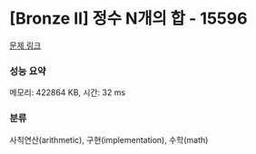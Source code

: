 # [Bronze II] 정수 N개의 합 - 15596 

[문제 링크](https://www.acmicpc.net/problem/15596) 

### 성능 요약

메모리: 422864 KB, 시간: 32 ms

### 분류

사칙연산(arithmetic), 구현(implementation), 수학(math)

